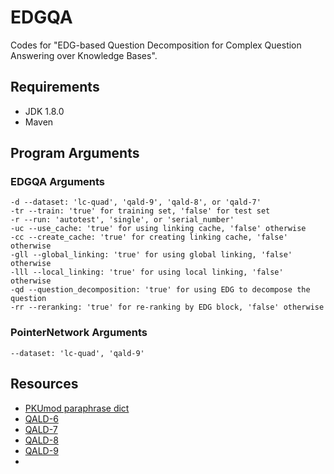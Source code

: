 # EDGQA

Codes for "EDG-based Question Decomposition for Complex Question Answering over Knowledge Bases".

## Requirements

- JDK 1.8.0
- Maven

## Program Arguments

### EDGQA Arguments

```text
-d --dataset: 'lc-quad', 'qald-9', 'qald-8', or 'qald-7'
-tr --train: 'true' for training set, 'false' for test set
-r --run: 'autotest', 'single', or 'serial_number'
-uc --use_cache: 'true' for using linking cache, 'false' otherwise
-cc --create_cache: 'true' for creating linking cache, 'false' otherwise
-gll --global_linking: 'true' for using global linking, 'false' otherwise
-lll --local_linking: 'true' for using local linking, 'false' otherwise
-qd --question_decomposition: 'true' for using EDG to decompose the question
-rr --reranking: 'true' for re-ranking by EDG block, 'false' otherwise
```

### PointerNetwork Arguments

```text
--dataset: 'lc-quad', 'qald-9'
```

## Resources

- [PKUmod paraphrase dict](https://github.com/pkumod/Paraphrase/blob/master/dic.txt)
- [QALD-6](https://qald.aksw.org/index.php?x=home&q=6)
- [QALD-7](https://project-hobbit.eu/challenges/qald2017/)
- [QALD-8](https://project-hobbit.eu/challenges/qald-8-challenge/)
- [QALD-9](http://2018.nliwod.org/challenge)
- [syntax tree tool]: http://mshang.ca/syntree/

